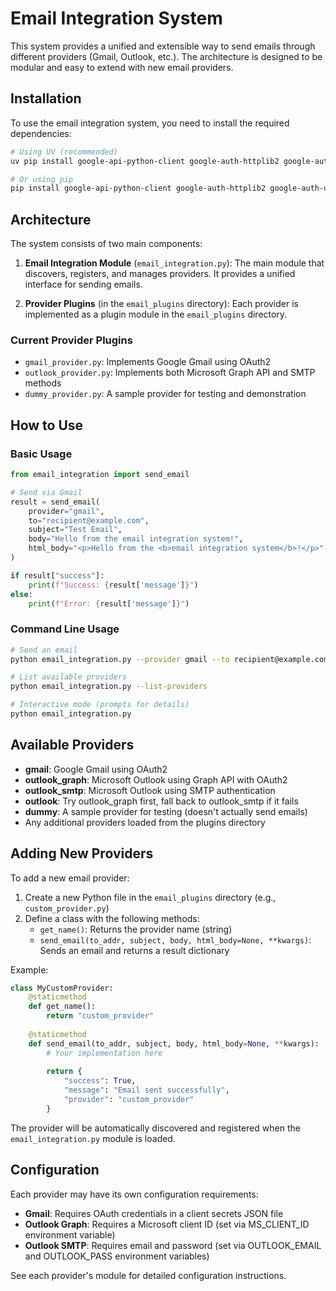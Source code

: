 # Email Integration System

This system provides a unified and extensible way to send emails through different providers (Gmail, Outlook, etc.). The architecture is designed to be modular and easy to extend with new email providers.

## Installation

To use the email integration system, you need to install the required dependencies:

```bash
# Using UV (recommended)
uv pip install google-api-python-client google-auth-httplib2 google-auth-oauthlib msal requests

# Or using pip
pip install google-api-python-client google-auth-httplib2 google-auth-oauthlib msal requests
```

## Architecture

The system consists of two main components:

1. **Email Integration Module** (`email_integration.py`): The main module that discovers, registers, and manages providers. It provides a unified interface for sending emails.

2. **Provider Plugins** (in the `email_plugins` directory): Each provider is implemented as a plugin module in the `email_plugins` directory.

### Current Provider Plugins

- `gmail_provider.py`: Implements Google Gmail using OAuth2
- `outlook_provider.py`: Implements both Microsoft Graph API and SMTP methods
- `dummy_provider.py`: A sample provider for testing and demonstration

## How to Use

### Basic Usage

```python
from email_integration import send_email

# Send via Gmail
result = send_email(
    provider="gmail", 
    to="recipient@example.com", 
    subject="Test Email", 
    body="Hello from the email integration system!",
    html_body="<p>Hello from the <b>email integration system</b>!</p>"
)

if result["success"]:
    print(f"Success: {result['message']}")
else:
    print(f"Error: {result['message']}")
```

### Command Line Usage

```bash
# Send an email
python email_integration.py --provider gmail --to recipient@example.com --subject "Test Email" --body "Hello!" --html "<p>Hello!</p>"

# List available providers
python email_integration.py --list-providers

# Interactive mode (prompts for details)
python email_integration.py
```

## Available Providers

- **gmail**: Google Gmail using OAuth2
- **outlook_graph**: Microsoft Outlook using Graph API with OAuth2
- **outlook_smtp**: Microsoft Outlook using SMTP authentication
- **outlook**: Try outlook_graph first, fall back to outlook_smtp if it fails
- **dummy**: A sample provider for testing (doesn't actually send emails)
- Any additional providers loaded from the plugins directory

## Adding New Providers

To add a new email provider:

1. Create a new Python file in the `email_plugins` directory (e.g., `custom_provider.py`)
2. Define a class with the following methods:
   - `get_name()`: Returns the provider name (string)
   - `send_email(to_addr, subject, body, html_body=None, **kwargs)`: Sends an email and returns a result dictionary

Example:

```python
class MyCustomProvider:
    @staticmethod
    def get_name():
        return "custom_provider"
    
    @staticmethod
    def send_email(to_addr, subject, body, html_body=None, **kwargs):
        # Your implementation here
        
        return {
            "success": True,
            "message": "Email sent successfully",
            "provider": "custom_provider"
        }
```

The provider will be automatically discovered and registered when the `email_integration.py` module is loaded.

## Configuration

Each provider may have its own configuration requirements:

- **Gmail**: Requires OAuth credentials in a client secrets JSON file
- **Outlook Graph**: Requires a Microsoft client ID (set via MS_CLIENT_ID environment variable)
- **Outlook SMTP**: Requires email and password (set via OUTLOOK_EMAIL and OUTLOOK_PASS environment variables)

See each provider's module for detailed configuration instructions.

